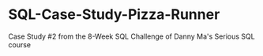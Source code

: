 # SQL-Case-Study-Pizza-Runner
Case Study #2 from the 8-Week SQL Challenge of Danny Ma's Serious SQL course
